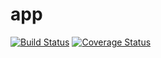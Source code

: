 # app

[![Build Status](https://travis-ci.com/repelapp/app.svg?branch=master)](https://travis-ci.com/repelapp/app)
[![Coverage Status](https://coveralls.io/repos/github/repelapp/app/badge.svg)](https://coveralls.io/github/repelapp/app)

